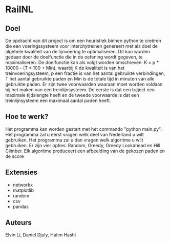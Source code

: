 # RailNL

## Doel
De opdracht van dit project is om een heuristiek binnen python te creëren die een voeringssysteem voor intercitytreinen genereert met als doel de algehele kwaliteit van de lijnvoering te optimaliseren. Dit kan worden gedaan door de doelfunctie die in de oefening wordt gegeven, te maximaliseren. De doelfunctie kan als volgt worden omschreven: K = p * 10000 - (T * 100 + Min), waarbij K de kwaliteit is van het treinvoeringsysteem, p een fractie is van het aantal gebruikte verbindingen, T het aantal gebruikte paden en Min is de totale tijd in minuten van alle gebruikte paden. Er zijn twee voorwaarden waaraan moet worden voldaan bij het maken van een treinlijnsysteem. De eerste is dat een traject een maximale tijdslengte heeft en de tweede voorwaarde is dat een treinlijnsysteem een maximaal aantal paden heeft.

## Hoe te werk?
Het programma kan worden gestart met het commando "python main.py". Het programma zal u eerst vragen welk deel van Nederland u wilt gebruiken. Het programma zal u dan vragen welk algoritme u wilt gebruiken. Er zijn vier opties: Random, Greedy, Greedy Lookahead en Hill Climber. Elk algoritme produceert een afbeelding van de gekozen paden en de score


## Extensies
- networkx
- matplotlib
- random
- csv
- pandas

## Auteurs
Elvin Li, Daniel Djuly, Hatim Hashi